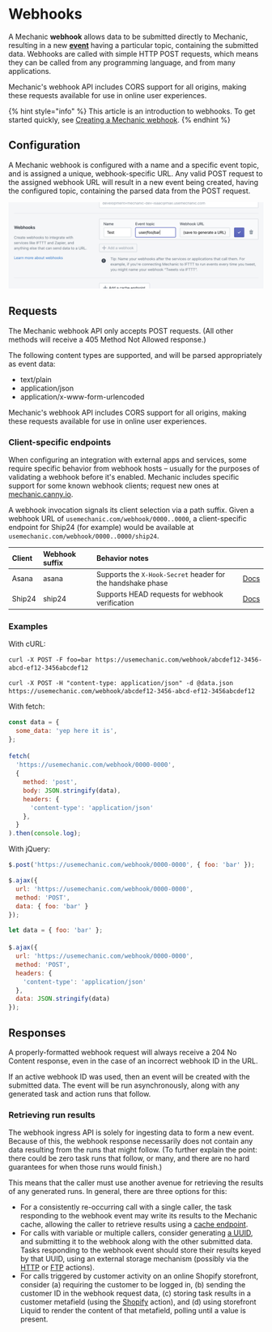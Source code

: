 # Webhooks

A Mechanic **webhook** allows data to be submitted directly to Mechanic, resulting in a new [**event**](../core/events/) having a particular topic, containing the submitted data. Webhooks are called with simple HTTP POST requests, which means they can be called from any programming language, and from many applications.

Mechanic's webhook API includes CORS support for all origins, making these requests available for use in online user experiences.

{% hint style="info" %}
This article is an introduction to webhooks. To get started quickly, see [Creating a Mechanic webhook](../resources/tutorials/creating-a-mechanic-webhook.md).
{% endhint %}

## Configuration

A Mechanic webhook is configured with a name and a specific event topic, and is assigned a unique, webhook-specific URL. Any valid POST request to the assigned webhook URL will result in a new event being created, having the configured topic, containing the parsed data from the POST request.

![](../.gitbook/assets/screen-shot-2021-09-14-at-12.46.59-pm.png)

## Requests

The Mechanic webhook API only accepts POST requests. \(All other methods will receive a 405 Method Not Allowed response.\)

The following content types are supported, and will be parsed appropriately as event data:

* text/plain
* application/json
* application/x-www-form-urlencoded

Mechanic's webhook API includes CORS support for all origins, making these requests available for use in online user experiences.

### Client-specific endpoints

When configuring an integration with external apps and services, some require specific behavior from webhook hosts – usually for the purposes of validating a webhook before it's enabled. Mechanic includes specific support for some known webhook clients; request new ones at [mechanic.canny.io](https://mechanic.canny.io/).

A webhook invocation signals its client selection via a path suffix. Given a webhook URL of `usemechanic.com/webhook/0000..0000`, a client-specific endpoint for Ship24 \(for example\) would be available at `usemechanic.com/webhook/0000..0000/ship24`.

| Client | Webhook suffix | Behavior notes |  |
| :--- | :--- | :--- | :--- |
| Asana | asana | Supports the `X-Hook-Secret` header for the handshake phase | [Docs](https://developers.asana.com/docs/webhooks) |
| Ship24 | ship24 | Supports HEAD requests for webhook verification | [Docs](https://documenter.getpostman.com/view/14877026/Tz5s4Gtu#3c5245aa-a14e-4995-ba3a-9045b92524e3) |

### Examples

With cURL:

```text
curl -X POST -F foo=bar https://usemechanic.com/webhook/abcdef12-3456-abcd-ef12-3456abcdef12
```

```text
curl -X POST -H "content-type: application/json" -d @data.json https://usemechanic.com/webhook/abcdef12-3456-abcd-ef12-3456abcdef12
```

With fetch:

```javascript
const data = {
  some_data: 'yep here it is',
};

fetch(
  'https://usemechanic.com/webhook/0000-0000',
  {
    method: 'post',
    body: JSON.stringify(data),
    headers: {
      'content-type': 'application/json'
    },
  }
).then(console.log);
```

With jQuery:

```javascript
$.post('https://usemechanic.com/webhook/0000-0000', { foo: 'bar' });
```

```javascript
$.ajax({
  url: 'https://usemechanic.com/webhook/0000-0000',
  method: 'POST',
  data: { foo: 'bar' }
});
```

```javascript
let data = { foo: 'bar' };

$.ajax({
  url: 'https://usemechanic.com/webhook/0000-0000',
  method: 'POST',
  headers: {
    'content-type': 'application/json'
  },
  data: JSON.stringify(data)
});
```

## Responses

A properly-formatted webhook request will always receive a 204 No Content response, even in the case of an incorrect webhook ID in the URL.

If an active webhook ID was used, then an event will be created with the submitted data. The event will be run asynchronously, along with any generated task and action runs that follow.

### Retrieving run results

The webhook ingress API is solely for ingesting data to form a new event. Because of this, the webhook response necessarily does not contain any data resulting from the runs that might follow. \(To further explain the point: there could be zero task runs that follow, or many, and there are no hard guarantees for when those runs would finish.\)

This means that the caller must use another avenue for retrieving the results of any generated runs. In general, there are three options for this:

* For a consistently re-occurring call with a single caller, the task responding to the webhook event may write its results to the Mechanic cache, allowing the caller to retrieve results using a [cache endpoint](cache/endpoints.md).
* For calls with variable or multiple callers, consider generating [a UUID](https://en.wikipedia.org/wiki/Universally_unique_identifier), and submitting it to the webhook along with the other submitted data. Tasks responding to the webhook event should store their results keyed by that UUID, using an external storage mechanism \(possibly via the [HTTP](../core/actions/http.md) or [FTP](../core/actions/ftp.md) actions\).
* For calls triggered by customer activity on an online Shopify storefront, consider \(a\) requiring the customer to be logged in, \(b\) sending the customer ID in the webhook request data, \(c\) storing task results in a customer metafield \(using the [Shopify](../core/actions/shopify.md) action\), and \(d\) using storefront Liquid to render the content of that metafield, polling until a value is present.

